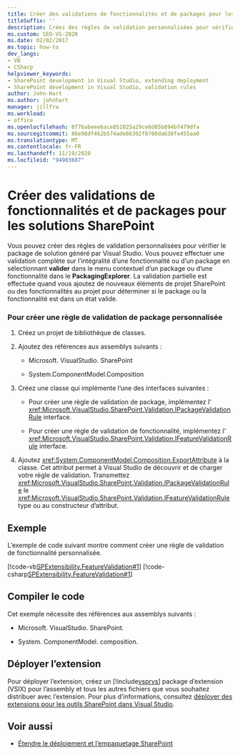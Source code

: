 ```yaml
---
title: Créer des validations de fonctionnalités et de packages pour les solutions SharePoint
titleSuffix: ''
description: Créez des règles de validation personnalisées pour vérifier le package de solution généré par Visual Studio ou pour vérifier l’intégralité d’une fonctionnalité.
ms.custom: SEO-VS-2020
ms.date: 02/02/2017
ms.topic: how-to
dev_langs:
- VB
- CSharp
helpviewer_keywords:
- SharePoint development in Visual Studio, extending deployment
- SharePoint development in Visual Studio, validation rules
author: John-Hart
ms.author: johnhart
manager: jillfra
ms.workload:
- office
ms.openlocfilehash: 8f76abeee6ace851025a29ce6d85b894bf479dfa
ms.sourcegitcommit: 86e98df462b574ade66392f8760da638fe455aa0
ms.translationtype: MT
ms.contentlocale: fr-FR
ms.lasthandoff: 11/19/2020
ms.locfileid: "94903687"
---
```

# <a name="create-feature-and-package-validations-for-sharepoint-solutions"></a>Créer des validations de fonctionnalités et de packages pour les solutions SharePoint

  Vous pouvez créer des règles de validation personnalisées pour vérifier le package de solution généré par Visual Studio. Vous pouvez effectuer une validation complète sur l’intégralité d’une fonctionnalité ou d’un package en sélectionnant **valider** dans le menu contextuel d’un package ou d’une fonctionnalité dans le **PackagingExplorer**. La validation partielle est effectuée quand vous ajoutez de nouveaux éléments de projet SharePoint ou des fonctionnalités au projet pour déterminer si le package ou la fonctionnalité est dans un état valide.

### <a name="to-create-a-custom-package-validation-rule"></a>Pour créer une règle de validation de package personnalisée

1. Créez un projet de bibliothèque de classes.

2. Ajoutez des références aux assemblys suivants :

    - Microsoft. VisualStudio. SharePoint

    - System.ComponentModel.Composition

3. Créez une classe qui implémente l’une des interfaces suivantes :

    - Pour créer une règle de validation de package, implémentez l' <xref:Microsoft.VisualStudio.SharePoint.Validation.IPackageValidationRule> interface.

    - Pour créer une règle de validation de fonctionnalité, implémentez l' <xref:Microsoft.VisualStudio.SharePoint.Validation.IFeatureValidationRule> interface.

4. Ajoutez <xref:System.ComponentModel.Composition.ExportAttribute> à la classe. Cet attribut permet à Visual Studio de découvrir et de charger votre règle de validation. Transmettez <xref:Microsoft.VisualStudio.SharePoint.Validation.IPackageValidationRule> le <xref:Microsoft.VisualStudio.SharePoint.Validation.IFeatureValidationRule> type ou au constructeur d’attribut.

## <a name="example"></a>Exemple
 L’exemple de code suivant montre comment créer une règle de validation de fonctionnalité personnalisée.

 [!code-vb[SPExtensibility.FeatureValidation#1](../sharepoint/codesnippet/VisualBasic/featurevalidation/extension/customvalidationrule.vb#1)]
 [!code-csharp[SPExtensibility.FeatureValidation#1](../sharepoint/codesnippet/CSharp/featurevalidation/extension/customfeaturevalidationrule.cs#1)]

## <a name="compile-the-code"></a>Compiler le code
 Cet exemple nécessite des références aux assemblys suivants :

- Microsoft. VisualStudio. SharePoint.

- System. ComponentModel. composition.

## <a name="deploy-the-extension"></a>Déployer l’extension
 Pour déployer l’extension, créez un [!include[vsprvs](../sharepoint/includes/vsprvs-md.md)] package d’extension (VSIX) pour l’assembly et tous les autres fichiers que vous souhaitez distribuer avec l’extension. Pour plus d’informations, consultez [déployer des extensions pour les outils SharePoint dans Visual Studio](../sharepoint/deploying-extensions-for-the-sharepoint-tools-in-visual-studio.md).

## <a name="see-also"></a>Voir aussi
- [Étendre le déploiement et l’empaquetage SharePoint](../sharepoint/extending-sharepoint-packaging-and-deployment.md)
